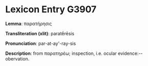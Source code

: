 # Lexicon Entry G3907

**Lemma**: παρατήρησις

**Transliteration (xlit)**: paratḗrēsis

**Pronunciation**: par-at-ay'-ray-sis

**Description**:
from παρατηρέω; inspection, i.e. ocular evidence:--obervation.
